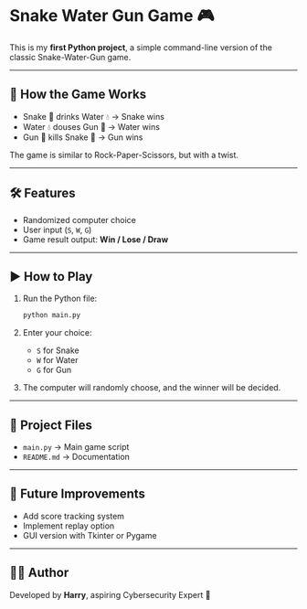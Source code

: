 # Snake Water Gun Game 🎮

This is my **first Python project**, a simple command-line version of
the classic Snake-Water-Gun game.

------------------------------------------------------------------------

## 📌 How the Game Works

-   Snake 🐍 drinks Water 💧 → Snake wins
-   Water 💧 douses Gun 🔫 → Water wins
-   Gun 🔫 kills Snake 🐍 → Gun wins

The game is similar to Rock-Paper-Scissors, but with a twist.

------------------------------------------------------------------------

## 🛠️ Features

-   Randomized computer choice
-   User input (`S`, `W`, `G`)
-   Game result output: **Win / Lose / Draw**

------------------------------------------------------------------------

## ▶️ How to Play

1.  Run the Python file:

    ``` bash
    python main.py
    ```

2.  Enter your choice:

    -   `S` for Snake
    -   `W` for Water
    -   `G` for Gun

3.  The computer will randomly choose, and the winner will be decided.

------------------------------------------------------------------------

## 📂 Project Files

-   `main.py` → Main game script
-   `README.md` → Documentation

------------------------------------------------------------------------

## 🚀 Future Improvements

-   Add score tracking system
-   Implement replay option
-   GUI version with Tkinter or Pygame

------------------------------------------------------------------------

## 👨‍💻 Author

Developed by **Harry**, aspiring Cybersecurity Expert 🚀
